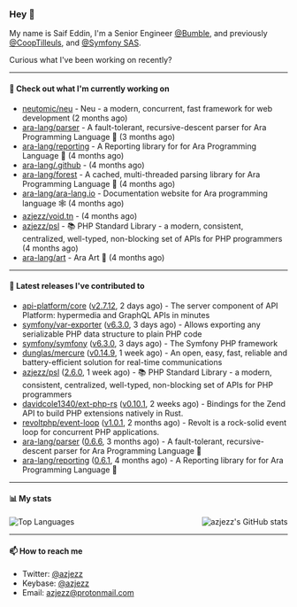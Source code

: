 ### Hey 👋

My name is Saif Eddin, I'm a Senior Engineer [@Bumble](https://bumble.com/), and previously [@CoopTilleuls](https://les-tilleuls.coop/en), and [@Symfony SAS](https://symfony.com). 

Curious what I've been working on recently?

---

#### 👷 Check out what I'm currently working on

- [neutomic/neu](https://github.com/neutomic/neu) - Neu - a modern, concurrent, fast framework for web development (2 months ago)
- [ara-lang/parser](https://github.com/ara-lang/parser) - A fault-tolerant, recursive-descent parser for Ara Programming Language 🌲 (3 months ago)
- [ara-lang/reporting](https://github.com/ara-lang/reporting) - A Reporting library for for Ara Programming Language 📃 (4 months ago)
- [ara-lang/.github](https://github.com/ara-lang/.github) -  (4 months ago)
- [ara-lang/forest](https://github.com/ara-lang/forest) - A cached, multi-threaded parsing library for Ara Programming Language 🍃 (4 months ago)
- [ara-lang/ara-lang.io](https://github.com/ara-lang/ara-lang.io) - Documentation website for Ara programming language 🕸 (4 months ago)
- [azjezz/void.tn](https://github.com/azjezz/void.tn) -  (4 months ago)
- [azjezz/psl](https://github.com/azjezz/psl) - 📚 PHP Standard Library - a modern, consistent, centralized, well-typed, non-blocking set of APIs for PHP programmers (4 months ago)
- [ara-lang/art](https://github.com/ara-lang/art) - Ara Art 🎨 (4 months ago)

---

#### 🔭 Latest releases I've contributed to

- [api-platform/core](https://github.com/api-platform/core) ([v2.7.12](https://github.com/api-platform/core/releases/tag/v2.7.12), 2 days ago) - The server component of API Platform: hypermedia and GraphQL APIs in minutes
- [symfony/var-exporter](https://github.com/symfony/var-exporter) ([v6.3.0](https://github.com/symfony/var-exporter/releases/tag/v6.3.0), 3 days ago) - Allows exporting any serializable PHP data structure to plain PHP code
- [symfony/symfony](https://github.com/symfony/symfony) ([v6.3.0](https://github.com/symfony/symfony/releases/tag/v6.3.0), 3 days ago) - The Symfony PHP framework
- [dunglas/mercure](https://github.com/dunglas/mercure) ([v0.14.9](https://github.com/dunglas/mercure/releases/tag/v0.14.9), 1 week ago) - An open, easy, fast, reliable and battery-efficient solution for real-time communications
- [azjezz/psl](https://github.com/azjezz/psl) ([2.6.0](https://github.com/azjezz/psl/releases/tag/2.6.0), 1 week ago) - 📚 PHP Standard Library - a modern, consistent, centralized, well-typed, non-blocking set of APIs for PHP programmers
- [davidcole1340/ext-php-rs](https://github.com/davidcole1340/ext-php-rs) ([v0.10.1](https://github.com/davidcole1340/ext-php-rs/releases/tag/v0.10.1), 2 weeks ago) - Bindings for the Zend API to build PHP extensions natively in Rust.
- [revoltphp/event-loop](https://github.com/revoltphp/event-loop) ([v1.0.1](https://github.com/revoltphp/event-loop/releases/tag/v1.0.1), 2 months ago) - Revolt is a rock-solid event loop for concurrent PHP applications.
- [ara-lang/parser](https://github.com/ara-lang/parser) ([0.6.6](https://github.com/ara-lang/parser/releases/tag/0.6.6), 3 months ago) - A fault-tolerant, recursive-descent parser for Ara Programming Language 🌲
- [ara-lang/reporting](https://github.com/ara-lang/reporting) ([0.6.1](https://github.com/ara-lang/reporting/releases/tag/0.6.1), 4 months ago) - A Reporting library for for Ara Programming Language 📃

---

#### 📊 My stats

<img align="right" alt="azjezz's GitHub stats" src="https://github-readme-stats.vercel.app/api?username=azjezz&count_private=1&show_icons=true&" />

![Top Languages](https://github-readme-stats.vercel.app/api/top-langs/?username=azjezz)

---

#### 📫 How to reach me

- Twitter: [@azjezz](https://twitter.com/azjezz)
- Keybase: [@azjezz](https://keybase.io/azjezz)
- Email: [azjezz@protonmail.com](mailto://azjezz@protonmail.com)
